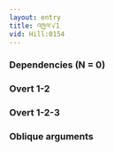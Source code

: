 ```yaml
---
layout: entry
title: འཁྱལ་√1
vid: Hill:0154
---
```

### Dependencies (N = 0)


### Overt 1-2


### Overt 1-2-3


### Oblique arguments
